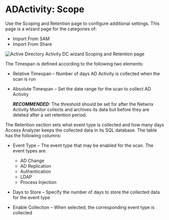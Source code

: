 # ADActivity: Scope

Use the Scoping and Retention page to configure additional settings. This page is a wizard page for
the categories of:

- Import From SAM
- Import From Share

![Active Directory Activity DC wizard Scoping and Retention page](/img/product_docs/activitymonitor/config/activedirectory/scope.webp)

The Timespan is defined according to the following two elements:

- Relative Timespan – Number of days AD Activity is collected when the scan is run
- Absolute Timespan – Set the date range for the scan to collect AD Activity

  **_RECOMMENDED:_** The threshold should be set for after the Netwrix Activity Monitor collects
  and archives its data but before they are deleted after a set retention period.

The Retention section sets what event type is collected and how many days Access Analyzer keeps the
collected data in its SQL database. The table has the following columns:

- Event Type – The event type that may be enabled for the scan. The event types are:

  - AD Change
  - AD Replication
  - Authentication
  - LDAP
  - Process Injection

- Days to Store – Specify the number of days to store the collected data for the event type
- Enable Collection – When selected, the corresponding event type is collected
